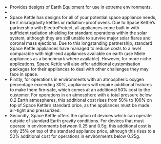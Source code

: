 - Provides designs of Earth Equipment for use in extreme environments.
-
- Space Kettle has designs for all of your potential space appliance needs, be it microgravity kettles or radiation-proof ovens. Due to Space Kettle’s partnership with ElectroProtect, all appliances come built in with sufficient radiation shielding for standard operations within the solar system, although they are still unable to survive major solar flares and coronal mass ejections. Due to this longstanding partnership, standard Space Kettle appliances have managed to reduce costs to a level comparable with high-end appliances available on earth (use Miele appliances as a benchmark where available). However, for more niche applications, Space Kettle will also offer additional customisation packages for their appliances to deal with other challenges they may face in space.
- Firstly, for operations in environments with an atmospheric oxygen percentage exceeding 30%, appliances will require additional features to make them fire-safe, which comes at an additional 50% cost to the customer. For operations in an atmosphere with a total pressure below 0.2 Earth atmospheres, this additional cost rises from 50% to 100% on top of Space Kettle’s standard price, as the appliances must be made air-tight and pressurized.
- Secondly, Space Kettle offers the option of devices which can operate outside of standard Earth gravity conditions. For devices that must operate in environments between 0.25 and 0.5g, this additional cost is only 25% on top of the standard appliance price, although this rises to a 50% additional cost for operations in environments below 0.25g.
